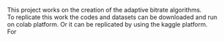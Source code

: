 
This project works on the creation of the adaptive bitrate algorithms.
\
To replicate this work the codes and datasets can be downloaded and run on colab platform.
 Or it can be replicated by using the kaggle platform. 
 \
 For 
